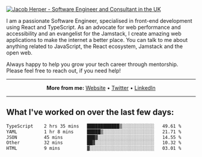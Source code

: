 [![Jacob Herper - Software Engineer and Consultant in the UK](https://res.cloudinary.com/jacobherper/image/upload/v1641506277/gh-image.png)](https://jacobherper.com/)

I am a passionate Software Engineer, specialised in front-end development using React and TypeScript. As an advocate for web performance and accessibility and an evangelist for the Jamstack, I create amazing web applications to make the internet a better place. You can talk to me about anything related to JavaScript, the React ecosystem, Jamstack and the open web.

Always happy to help you grow your tech career through mentorship. Please feel free to reach out, if you need help!

---

<p align="center">
  <strong>More from me:</strong> 
  <a href="https://jacobherper.com/">Website</a> •
  <a href="https://twitter.com/intent/follow?screen_name=jakeherp&tw_p=followbutton">Twitter</a> •
  <a href="https://www.linkedin.com/in/jacobherper/">LinkedIn</a>
</p>

---

## What I've worked on over the last few days:

<!--START_SECTION:waka-->

```txt
TypeScript    2 hrs 35 mins   ████████████▒░░░░░░░░░░░░   49.61 %
YAML          1 hr 8 mins     █████▒░░░░░░░░░░░░░░░░░░░   21.71 %
JSON          45 mins         ███▓░░░░░░░░░░░░░░░░░░░░░   14.55 %
Other         32 mins         ██▓░░░░░░░░░░░░░░░░░░░░░░   10.32 %
HTML          9 mins          ▓░░░░░░░░░░░░░░░░░░░░░░░░   03.01 %
```

<!--END_SECTION:waka-->
